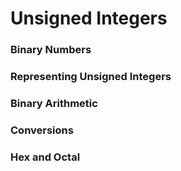 # Unsigned Integers

### Binary Numbers

### Representing Unsigned Integers

### Binary Arithmetic

### Conversions

### Hex and Octal
